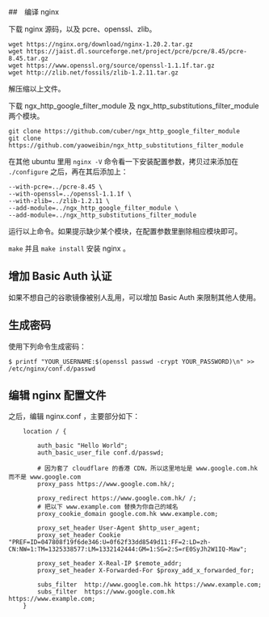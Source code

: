 ##　编译 nginx

下载 nginx 源码，以及 pcre、openssl、zlib。

```
wget https://nginx.org/download/nginx-1.20.2.tar.gz
wget https://jaist.dl.sourceforge.net/project/pcre/pcre/8.45/pcre-8.45.tar.gz
wget https://www.openssl.org/source/openssl-1.1.1f.tar.gz
wget http://zlib.net/fossils/zlib-1.2.11.tar.gz
```

解压缩以上文件。

下载 ngx_http_google_filter_module 及 ngx_http_substitutions_filter_module 两个模块。   

```
git clone https://github.com/cuber/ngx_http_google_filter_module
git clone https://github.com/yaoweibin/ngx_http_substitutions_filter_module
```

在其他 ubuntu 里用 `nginx -V` 命令看一下安装配置参数，拷贝过来添加在 `./configure` 之后，再在其后添加上：

```
--with-pcre=../pcre-8.45 \
--with-openssl=../openssl-1.1.1f \
--with-zlib=../zlib-1.2.11 \
--add-module=../ngx_http_google_filter_module \
--add-module=../ngx_http_substitutions_filter_module
```

运行以上命令。如果提示缺少某个模块，在配置参数里删除相应模块即可。

`make` 并且 `make install` 安装 nginx 。

## 增加 Basic Auth 认证

如果不想自己的谷歌镜像被别人乱用，可以增加 Basic Auth 来限制其他人使用。

## 生成密码

使用下列命令生成密码：

```
$ printf "YOUR_USERNAME:$(openssl passwd -crypt YOUR_PASSWORD)\n" >> /etc/nginx/conf.d/passwd
```

## 编辑 nginx 配置文件

之后，编辑 nginx.conf ，主要部分如下：

```
    location / {

        auth_basic "Hello World";
        auth_basic_user_file conf.d/passwd;

        # 因为套了 cloudflare 的香港 CDN，所以这里地址是 www.google.com.hk 而不是 www.google.com
        proxy_pass https://www.google.com.hk/;
 
        proxy_redirect https://www.google.com.hk/ /;
        # 把以下 www.example.com 替换为你自己的域名
        proxy_cookie_domain google.com.hk www.example.com;
 
        proxy_set_header User-Agent $http_user_agent;
        proxy_set_header Cookie "PREF=ID=047808f19f6de346:U=0f62f33dd8549d11:FF=2:LD=zh-CN:NW=1:TM=1325338577:LM=1332142444:GM=1:SG=2:S=rE0SyJh2W1IQ-Maw";
  
        proxy_set_header X-Real-IP $remote_addr;
        proxy_set_header X-Forwarded-For $proxy_add_x_forwarded_for;
 
        subs_filter  http://www.google.com.hk https://www.example.com;   
        subs_filter  https://www.google.com.hk https://www.example.com;        
    }
```
